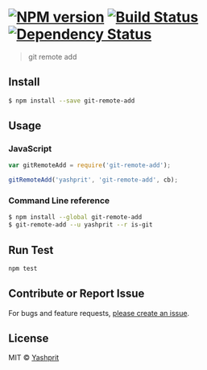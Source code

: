 #  [![NPM version][npm-image]][npm-url] [![Build Status][travis-image]][travis-url] [![Dependency Status][daviddm-url]][daviddm-image]

> git remote add


## Install

```sh
$ npm install --save git-remote-add
```


## Usage

### JavaScript

```js
var gitRemoteAdd = require('git-remote-add');

gitRemoteAdd('yashprit', 'git-remote-add', cb);
```

### Command Line reference

```sh
$ npm install --global git-remote-add
$ git-remote-add --u yashprit --r is-git 
```

## Run Test
```sh
npm test
```

## Contribute or Report Issue
For bugs and feature requests, [please create an issue][issue-url].


## License

MIT © [Yashprit](yashprit.github.io)

[issue-url]: https://github.com/yashprit/git-remote-add/issues
[npm-url]: https://npmjs.org/package/git-remote-add
[npm-image]: https://badge.fury.io/js/git-remote-add.svg
[travis-url]: https://travis-ci.org/yashprit/git-remote-add
[travis-image]: https://travis-ci.org/yashprit/git-remote-add.svg?branch=master
[daviddm-url]: https://david-dm.org/yashprit/git-remote-add.svg?theme=shields.io
[daviddm-image]: https://david-dm.org/yashprit/git-remote-add
